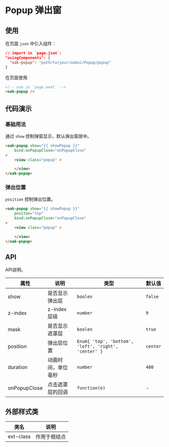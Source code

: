 # Popup 弹出窗

## 使用

在页面 `json` 中引入组件：

```json
// import in `page.json`:
"usingComponents": {
  "oak-popup": "path/to/your/oakui/Popup/popup"
}
```

在页面使用
```html
<!-- use in `page.wxml` -->
<oak-popup />
```

## 代码演示
### 基础用法
通过 `show` 控制弹窗显示，默认弹出窗居中。
```html
<oak-popup show="{{ showPopup }}"
    bind:onPopupClose="onPopupClose"
>
    <view class="popup" >

    </view>
</oak-popup>
```

### 弹出位置
`position` 控制弹出位置。
```html
<oak-popup show="{{ showPopup }}"
    positon="top"
    bind:onPopupClose="onPopupClose"
>
    <view class="popup" >

    </view>
</oak-popup>
```


## API
API说明。

| 属性 | 说明 | 类型 | 默认值 |
|-----------|-----------|-----------|-------------|
| show | 是否显示弹出层 | `boolen` | `false` |
| z-index | z-index 层级 | `number` | `9` |
| mask | 是否显示遮罩层 | `boolen` | `true` |
| position | 弹出层位置 | `Enum{ 'top', 'bottom', 'left', 'right', 'center' }` | `center` |
| duration | 动画时间，单位毫秒 | `number` | `400` |
| onPopupClose | 点击遮罩层的回调 | `function(e)` | - |

## 外部样式类

| 类名 | 说明 |
|-----------|-----------|
| ext-class | 作用于根结点 |


